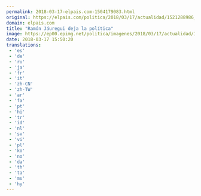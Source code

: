 ```yaml
---
permalink: 2018-03-17-elpais.com-1504179083.html
original: https://elpais.com/politica/2018/03/17/actualidad/1521288986_070541.html#?ref=rss&format=simple&link=link
domain: elpais.com
title: "Ramón Jáuregui deja la política"
image: https://ep00.epimg.net/politica/imagenes/2018/03/17/actualidad/1521288986_070541_1521290679_rrss_normal.jpg
date: 2018-03-17 15:50:20
translations: 
 - 'es'
 - 'de'
 - 'ru'
 - 'ja'
 - 'fr'
 - 'it'
 - 'zh-CN'
 - 'zh-TW'
 - 'ar'
 - 'fa'
 - 'pt'
 - 'hi'
 - 'tr'
 - 'id'
 - 'nl'
 - 'sv'
 - 'vi'
 - 'pl'
 - 'ko'
 - 'no'
 - 'da'
 - 'th'
 - 'ta'
 - 'ms'
 - 'hy'
---
```


